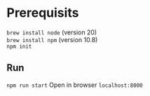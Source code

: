 # Prerequisits

`brew install node` (version 20)  
`brew install npm` (version 10.8)  
`npm init`  

## Run

`npm run start`
Open in browser `localhost:8000`
